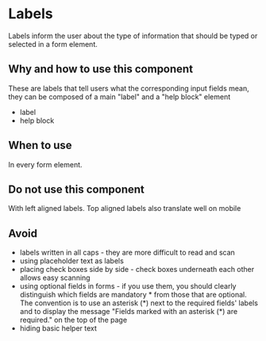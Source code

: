 # Labels

Labels inform the user about the type of information that should be typed or selected in a form element.

## Why and how to use this component

These are labels that tell users what the corresponding input fields mean, they can be composed of a main "label" and a "help block" element

- label
- help block

## When to use

In every form element.

## Do not use this component

With left aligned labels. Top aligned labels also translate well on mobile

## Avoid

- labels written in all caps - they are more difficult to read and scan
- using placeholder text as labels
- placing check boxes side by side - check boxes underneath each other allows easy scanning
- using optional fields in forms - if you use them, you should clearly distinguish which fields are mandatory \* from those that are optional. The convention is to use an asterisk (\*) next to the required fields' labels and to display the message "Fields marked with an asterisk (\*) are required." on the top of the page
- hiding basic helper text
